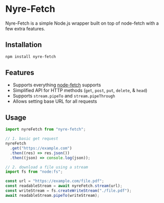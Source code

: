 # Nyre-Fetch

Nyre-Fetch is a simple Node.js wrapper built on top of node-fetch with a few extra features.

## Installation

```bash
npm install nyre-fetch
```

## Features

- Supports everything [node-fetch](https://github.com/node-fetch/node-fetch) supports
- Simplified API for HTTP methods (`get`, `post`, `put`, `delete`, & `head`)
- Supports `stream.pipeTo` and `stream.pipeThrough`
- Allows setting base URL for all requests

## Usage

```js
import nyreFetch from "nyre-fetch";

// 1. basic get request
nyreFetch
  .get("https://example.com")
  .then((res) => res.json())
  .then((json) => console.log(json));

// 2. download a file using a stream
import fs from "node:fs";

const url = "https://example.com/file.pdf";
const readableStream = await nyreFetch.stream(url);
const writeStream = fs.createWriteStream("./file.pdf");
await readableStream.pipeTo(writeStream);
```
